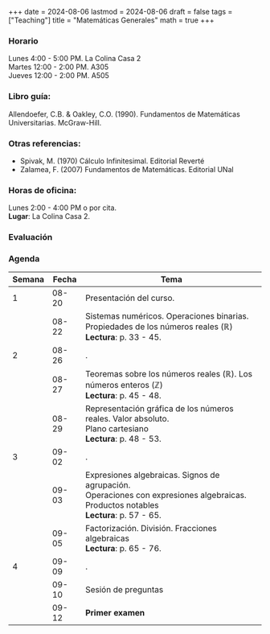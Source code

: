 +++
date      = 2024-08-06
lastmod   = 2024-08-06
draft     = false
tags      = ["Teaching"]
title     = "Matemáticas Generales"
math      = true
+++

### Horario

Lunes 4:00 - 5:00 PM. La Colina Casa 2  <br>
Martes 12:00 - 2:00 PM. A305 <br>
Jueves 12:00 - 2:00 PM. A505 

### Libro guía:

Allendoefer, C.B. & Oakley, C.O. (1990). Fundamentos de Matemáticas Universitarias. McGraw-Hill.

### Otras referencias:

* Spivak, M. (1970) Cálculo Infinitesimal. Editorial Reverté
* Zalamea, F. (2007) Fundamentos de Matemáticas. Editorial UNal

### Horas de oficina: 

Lunes 2:00 - 4:00 PM o por cita. <br>
**Lugar**: La Colina Casa 2. 

### Evaluación

### Agenda

Semana | Fecha | Tema
---| --- | ----
1  | 08-20 | Presentación del curso.
&nbsp; | 08-22 | Sistemas numéricos. Operaciones binarias. <br> Propiedades de los números reales ($\mathbb{R}$) <br> **Lectura**: p. 33 - 45.
2  | 08-26 | .
&nbsp; | 08-27 | Teoremas sobre los números reales ($\mathbb{R}$). Los números enteros ($\mathbb{Z}$) <br> **Lectura**: p. 45 - 48.
&nbsp; | 08-29 | Representación gráfica de los números reales. Valor absoluto. <br>Plano cartesiano <br> **Lectura**: p. 48 - 53.
3  | 09-02 | .
&nbsp; | 09-03 | Expresiones algebraicas. Signos de agrupación. <br>Operaciones con expresiones algebraicas. Productos notables<br> **Lectura**: p. 57 - 65.
&nbsp; | 09-05 | Factorización. División. Fracciones algebraicas <br> **Lectura**: p. 65 - 76.
4  | 09-09 | .
&nbsp; | 09-10 | Sesión de preguntas
&nbsp; | 09-12 | **Primer examen**

